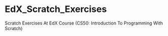 # EdX_Scratch_Exercises
Scratch Exercises At EdX Course (CS50: Introduction To Programming With Scratch)
